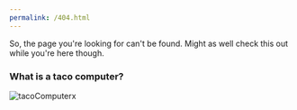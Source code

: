 ```yaml
---
permalink: /404.html
---
```

So, the page you're looking for can't be found. Might as well check this out while you're here though.
### What is a taco computer?
![tacoComputerx](https://i.imgur.com/qeoNLVH.gif)
